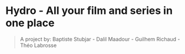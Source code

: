 Hydro - All your film and series in one place
===


> A project by: Baptiste Stubjar - Dalil Maadour - Guilhem Richaud - Théo Labrosse

